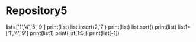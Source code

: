 # Repository5
list=['1','4','5','9']
print(list)
list.insert(2,'7')
print(list)
list.sort()
print(list)
list1=['1','4','9']
print(list1)
print(list[1:3])
print(list[-1])
